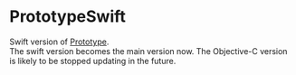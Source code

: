 # PrototypeSwift

Swift version of [Prototype](https://github.com/GeekRRK/Prototype).  
The swift version becomes the main version now. The Objective-C version is likely to be stopped updating in the future.
